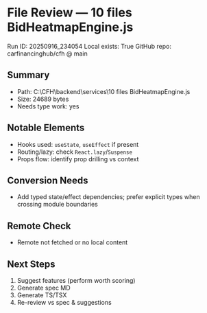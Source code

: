 # File Review — 10 files BidHeatmapEngine.js
Run ID: 20250916_234054
Local exists: True
GitHub repo: carfinancinghub/cfh @ main

## Summary
- Path: C:\CFH\backend\services\10 files BidHeatmapEngine.js
- Size: 24689 bytes
- Needs type work: yes

## Notable Elements
- Hooks used: `useState`, `useEffect` if present
- Routing/lazy: check `React.lazy`/`Suspense`
- Props flow: identify prop drilling vs context

## Conversion Needs
- Add typed state/effect dependencies; prefer explicit types when crossing module boundaries

## Remote Check
- Remote not fetched or no local content

## Next Steps
1) Suggest features (perform worth scoring)
2) Generate spec MD
3) Generate TS/TSX
4) Re-review vs spec & suggestions